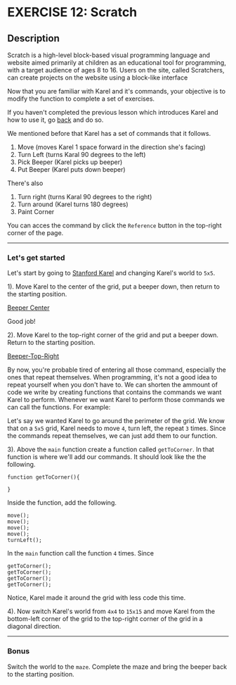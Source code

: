 # EXERCISE 12: Scratch

## Description

Scratch is a high-level block-based visual programming language and website aimed primarily at children as an educational tool for programming, with a target audience of ages 8 to 16. Users on the site, called Scratchers, can create projects on the website using a block-like interface













Now that you are familiar with Karel and it's commands, your objective is to modify the function to complete a set of exercises.

If you haven't completed the previous lesson which introduces Karel and how to use it, go [back](https://creating-coding-careers.gitbook.io/the-basics/10-karel-the-robot) and do so.

We mentioned before that Karel has a set of commands that it follows.

1. Move (moves Karel 1 space forward in the direction she's facing)
2. Turn Left (turns Karal 90 degrees to the left)
3. Pick Beeper (Karel picks up beeper)
4. Put Beeper (Karel puts down beeper)

There's also

1. Turn right (turns Karal 90 degrees to the right)
2. Turn around (Karel turns 180 degrees)
3. Paint Corner

You can acces the command by click the `Reference` button in the top-right corner of the page.

---

### Let's get started

Let's start by going to [Stanford Karel](https://stanford.edu/~cpiech/karel/ide.html) and changing Karel's world to `5x5`.

1\). Move Karel to the center of the grid, put a beeper down, then return to the starting position.

[Beeper Center](./.gitbook/assets/beeper-center.png)

Good job!

2\). Move Karel to the top-right corner of the grid and put a beeper down. Return to the starting position.

[Beeper-Top-Right](./.gitbook/assets/beeper-top-right.png)

By now, you're probable tired of entering all those command, especially the ones that repeat themselves. When programming, it's not a good idea to repeat yourself when you don't have to. We can shorten the ammount of code we write by creating functions that contains the commands we want Karel to perform. Whenever we want Karel to perform those commands we can call the functions. For example:

Let's say we wanted Karel to go around the perimeter of the grid. We know that on a `5x5` grid, Karel needs to move `4`, turn left, the repeat `3` times. Since the commands repeat themselves, we can just add them to our function.

3\). Above the `main` function create a function called `getToCorner`. In that function is where we'll add our commands. It should look like the the following.

```text
function getToCorner(){

}
```

Inside the function, add the following.

```text
move();
move();
move();
move();
turnLeft();
```

In the `main` function call the function `4` times. Since

```text
getToCorner();
getToCorner();
getToCorner();
getToCorner();
```

Notice, Karel made it around the grid with less code this time.

4\). Now switch Karel's world from `4x4` to `15x15` and move Karel from the bottom-left corner of the grid to the top-right corner of the grid in a diagonal direction.

---

### Bonus

Switch the world to the `maze`. Complete the maze and bring the beeper back to the starting position.
